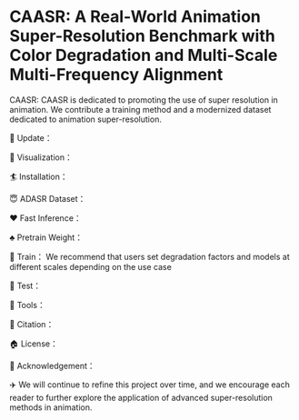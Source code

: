 # CAASR: A Real-World Animation Super-Resolution Benchmark with Color Degradation and Multi-Scale Multi-Frequency Alignment 
CAASR: 
CAASR is dedicated to promoting the use of super resolution in animation. We contribute a training method and a modernized dataset dedicated to animation super-resolution.

:dart: Update：

:book: Visualization：

:surfer: Installation：

:innocent: ADASR Dataset：

:hearts: Fast Inference：

:clubs: Pretrain Weight：

:tophat: Train：
We recommend that users set degradation factors and models at different scales depending on the use case

:beer: Test：

:wrench: Tools：

:chocolate_bar: Citation：

:house: License：

:rocket: Acknowledgement：

:airplane: We will continue to refine this project over time, and we encourage each reader to further explore the application of advanced super-resolution methods in animation.
